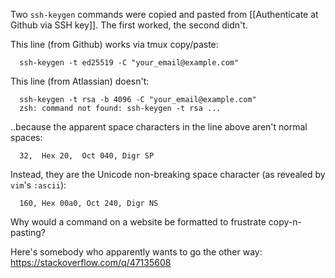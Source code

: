 Two `ssh-keygen` commands were copied and pasted from [[Authenticate at Github via SSH key]]. The first worked, the second didn't.

This line (from Github) works via tmux copy/paste:
```
  ssh-keygen -t ed25519 -C "your_email@example.com"
```
This line (from Atlassian) doesn't:
```
  ssh-keygen -t rsa -b 4096 -C "your_email@example.com"
  zsh: command not found: ssh-keygen -t rsa ...
```
..because the apparent space characters in the line above aren't normal spaces:
```
  32,  Hex 20,  Oct 040, Digr SP
```
Instead, they are the Unicode non-breaking space character (as revealed by ``vim``'s ``:ascii``):
```
  160, Hex 00a0, Oct 240, Digr NS
```
Why would a command on a website be formatted to frustrate copy-n-pasting?

Here's somebody who apparently wants to go the other way: https://stackoverflow.com/q/47135608